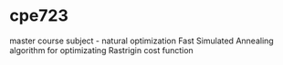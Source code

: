 # cpe723
master course subject - natural optimization
Fast Simulated Annealing algorithm for optimizating Rastrigin cost function  
